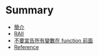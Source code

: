 # Summary

* [簡介](README.md)
* [RAII](raii.md)
* [不要宣告所有變數在 function 前面](bu-yao-xuan-gao-suo-you-bian-shu-zai-function-qian-mian.md)
* [Reference](reference.md)

